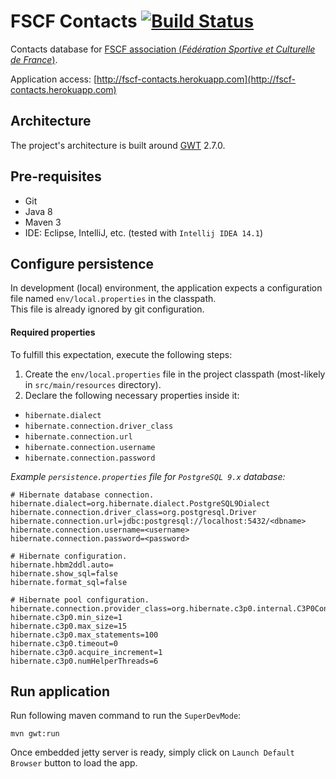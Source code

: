 # FSCF Contacts [![Build Status](https://travis-ci.org/denis-colliot/fscf-contacts.svg?branch=develop)](https://travis-ci.org/denis-colliot/fscf-contacts)

Contacts database for [FSCF association (*Fédération Sportive et Culturelle de France*)](http://www.fscf.asso.fr).

Application access: [http://fscf-contacts.herokuapp.com](http://fscf-contacts.herokuapp.com)

## Architecture
The project's architecture is built around [GWT](http://www.gwtproject.org) 2.7.0.

## Pre-requisites
* Git
* Java 8
* Maven 3
* IDE: Eclipse, IntelliJ, etc. (tested with `Intellij IDEA 14.1`)

## Configure persistence
In development (local) environment, the application expects a configuration file named `env/local.properties` in the classpath.  
This file is already ignored by git configuration.

#### Required properties

To fulfill this expectation, execute the following steps:
 1. Create the `env/local.properties` file in the project classpath (most-likely in `src/main/resources` directory).
 2. Declare the following necessary properties inside it:
  * `hibernate.dialect`
  * `hibernate.connection.driver_class`
  * `hibernate.connection.url`
  * `hibernate.connection.username`
  * `hibernate.connection.password`

*Example `persistence.properties` file for `PostgreSQL 9.x` database:*
```
# Hibernate database connection.
hibernate.dialect=org.hibernate.dialect.PostgreSQL9Dialect
hibernate.connection.driver_class=org.postgresql.Driver
hibernate.connection.url=jdbc:postgresql://localhost:5432/<dbname>
hibernate.connection.username=<username>
hibernate.connection.password=<password>

# Hibernate configuration.
hibernate.hbm2ddl.auto=
hibernate.show_sql=false
hibernate.format_sql=false

# Hibernate pool configuration.
hibernate.connection.provider_class=org.hibernate.c3p0.internal.C3P0ConnectionProvider
hibernate.c3p0.min_size=1
hibernate.c3p0.max_size=15
hibernate.c3p0.max_statements=100
hibernate.c3p0.timeout=0
hibernate.c3p0.acquire_increment=1
hibernate.c3p0.numHelperThreads=6
```




## Run application

Run following maven command to run the `SuperDevMode`:
```
mvn gwt:run
```

Once embedded jetty server is ready, simply click on `Launch Default Browser` button to load the app.
